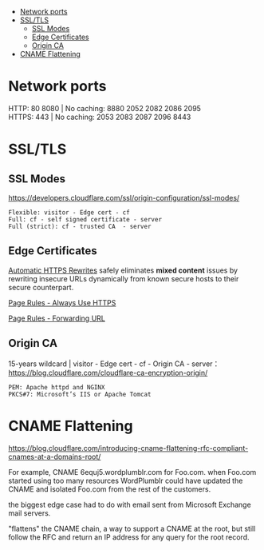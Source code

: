 - [Network ports](#network-ports)
- [SSL/TLS](#ssltls)
  - [SSL Modes](#ssl-modes)
  - [Edge Certificates](#edge-certificates)
  - [Origin CA](#origin-ca)
- [CNAME Flattening](#cname-flattening)

# Network ports
HTTP: 80 8080 | No caching: 8880 2052 2082 2086 2095  
HTTPS: 443 | No caching: 2053 2083 2087 2096 8443

# SSL/TLS
## SSL Modes
https://developers.cloudflare.com/ssl/origin-configuration/ssl-modes/  

    Flexible: visitor - Edge cert - cf
    Full: cf - self signed certificate - server
    Full (strict): cf - trusted CA  - server

## Edge Certificates
[Automatic HTTPS Rewrites](https://support.cloudflare.com/hc/en-us/articles/227227647) safely eliminates **mixed content** issues by rewriting insecure URLs dynamically from known secure hosts to their secure counterpart.

[Page Rules - Always Use HTTPS](https://support.cloudflare.com/hc/en-us/articles/218411427#https)

[Page Rules - Forwarding URL](https://support.cloudflare.com/hc/en-us/articles/200170536)

## Origin CA
15-years wildcard | visitor - Edge cert - cf - Origin CA - server： https://blog.cloudflare.com/cloudflare-ca-encryption-origin/  

    PEM: Apache httpd and NGINX
    PKCS#7: Microsoft’s IIS or Apache Tomcat

# CNAME Flattening
https://blog.cloudflare.com/introducing-cname-flattening-rfc-compliant-cnames-at-a-domains-root/

For example, CNAME 6equj5.wordplumblr.com for Foo.com. when Foo.com started using too many resources WordPlumblr could have updated the CNAME and isolated Foo.com from the rest of the customers.

the biggest edge case had to do with email sent from Microsoft Exchange mail servers.

"flattens" the CNAME chain, a way to support a CNAME at the root, but still follow the RFC and return an IP address for any query for the root record. 